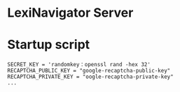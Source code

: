 # LexiNavigator Server

# Startup script

```shell
SECRET_KEY = 'randomkey：openssl rand -hex 32'
RECAPTCHA_PUBLIC_KEY = "google-recaptcha-public-key"
RECAPTCHA_PRIVATE_KEY = "oogle-recaptcha-private-key"
...
```